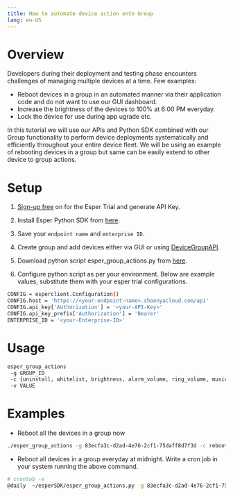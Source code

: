 ```yaml
---
title: How to automate device action onto Group
lang: en-US
---
```


# Overview

Developers during their deployment and testing phase encounters challenges of managing multiple devices at a time. Few examples:

- Reboot devices in a group in an automated manner via their application code and do not want to use our GUI dashboard.
- Increase the brightness of the devices to 100% at 6:00 PM everyday.
- Lock the device for use during app ugrade etc.


In this tutorial we will use our APIs and Python SDK combined with our Group functionality to perform device deployments systematically and efficiently throughout your entire device fleet. We will be using an example of rebooting devices in a group but same can be easily extend to other device to group actions.

# Setup

1. [Sign-up free](https://esper.io/signup/) on for the Esper Trial and generate API Key.

2. Install Esper Python SDK from [here](https://docs.esper.io/home/pythonsdk.html).

3. Save your ```endpoint name``` and ```enterprise ID```.

4. Create group and add devices either via GUI or using [DeviceGroupAPI](https://api.esper.io/#tag/Device-Group).

5. Download python script esper_group_actions.py from [here](https://github.com/esper-io/esper-api-sample-code).

6. Configure python script as per your environment. Below are example values, substitute them with your esper trial configurations.

```sh
CONFIG = esperclient.Configuration()
CONFIG.host = 'https://<your-endpoint-name>.shoonyacloud.com/api'
CONFIG.api_key['Authorization'] = '<your-API-Key>'
CONFIG.api_key_prefix['Authorization'] = 'Bearer'
ENTERPRISE_ID = '<your-Enterprise-ID>'
```

# Usage

```sh
esper_group_actions
 -g GROUP_ID
 -c {uninstall, whitelist, brightness, alarm_volume, ring_volume, music_volume, notification_volume, bluetooth, wifi, gps, ping, reboot}
 -v VALUE
```

# Examples
- Reboot all the devices in a group now

```sh
./esper_group_actions -g 83ecfa3c-d2ad-4e76-2cf1-75daff8d7f3d -c reboot
```

- Reboot all devices in a group everyday at midnight. Write a cron job in your system running the above command.

```sh
# crontab -e
@daily  ~/esperSDK/esper_group_actions.py -g 83ecfa3c-d2ad-4e76-2cf1-75daff8d7f3d -c reboot
```

